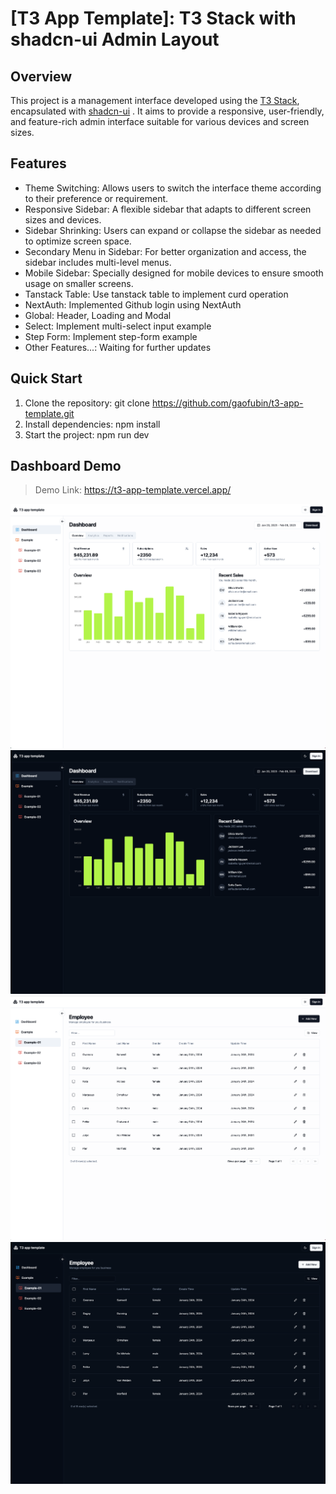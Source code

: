 # [T3 App Template]: T3 Stack with shadcn-ui Admin Layout

## Overview

This project is a management interface developed using the [T3 Stack](https://create.t3.gg/), encapsulated with [shadcn-ui](https://ui.shadcn.com/)
. It aims to provide a responsive, user-friendly, and feature-rich admin interface suitable for various devices and screen sizes.

## Features

- Theme Switching: Allows users to switch the interface theme according to their preference or requirement.
- Responsive Sidebar: A flexible sidebar that adapts to different screen sizes and devices.
- Sidebar Shrinking: Users can expand or collapse the sidebar as needed to optimize screen space.
- Secondary Menu in Sidebar: For better organization and access, the sidebar includes multi-level menus.
- Mobile Sidebar: Specially designed for mobile devices to ensure smooth usage on smaller screens.
- Tanstack Table: Use tanstack table to implement curd operation
- NextAuth: Implemented Github login using NextAuth
- Global: Header, Loading and Modal
- Select: Implement multi-select input example
- Step Form: Implement step-form example
- Other Features...: Waiting for further updates

## Quick Start

1. Clone the repository: git clone https://github.com/gaofubin/t3-app-template.git
2. Install dependencies: npm install
3. Start the project: npm run dev

## Dashboard Demo

> Demo Link: https://t3-app-template.vercel.app/

![Alt text](demo/light.png)
![Alt text](demo/dark.png)
![Alt text](demo/example-01-light.png)
![Alt text](demo/example-01-dark.png)
